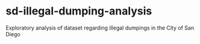 # sd-illegal-dumping-analysis
Exploratory analysis of dataset regarding illegal dumpings in the City of San Diego
